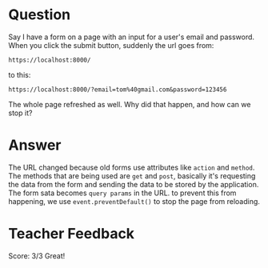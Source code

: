 # Question

Say I have a form on a page with an input for a user's email and password. When you click the submit button, suddenly the url goes from:

```plaintext
https://localhost:8000/
```

to this:

```plaintext
https://localhost:8000/?email=tom%40gmail.com&password=123456
```

The whole page refreshed as well. Why did that happen, and how can we stop it?

# Answer

The URL changed because old forms use attributes like `action` and `method`. The methods that are being used are `get` and `post`, basically it's requesting the data from the form and sending the data to be stored by the application. The form sata becomes `query params` in the URL. to prevent this from happening, we use `event.preventDefault()` to stop the page from reloading.

# Teacher Feedback

Score: 3/3
Great!
